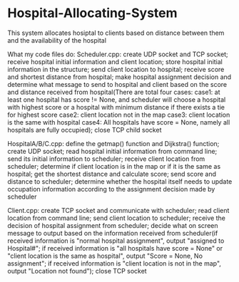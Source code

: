 # Hospital-Allocating-System
This system allocates hosiptal to clients based on distance between them and the availability of the hospital

What my code files do: 
 Scheduler.cpp: create UDP socket and TCP socket; receive hospital initial information and client location; store hospital initial information in the structure; send client location to hospital; receive score and shortest distance from hospital; make hospital assignment decision and determine what message to send to hospital and client based on the score and distance received from hospital(There are total four cases: case1: at least one hospital has score != None, and scheduler will choose a hospital with highest score or a hospital with minimum distance if there exists a tie for highest score  case2: client location not in the map  case3: client location is the same with hospital  case4: All hospitals have score = None, namely all hospitals are fully occupied); close TCP child socket      
 
 HospitalA/B/C.cpp: define the getmap() function and Dijkstra() function; create UDP socket; read hospital initial information from command line; send its initial information to scheduler; receive client location from scheduler; determine if client location is in the map or if it is the same as hospital; get the shortest distance and calculate score; send score and distance to scheduler; determine whether the hospital itself needs to update occupation information according to the assignment decision made by scheduler   
 
 Client.cpp: create TCP socket and communicate with scheduler; read client location from command line; send client location to scheduler; receive the decision of hospital assignment from scheduler; decide what on screen message to output based on the information received from scheduler(if received information is "normal hospital assignment", output "assigned to Hospital#"; if received information is "all hospitals have score = None" or "client location is the same as hospital", output "Score = None, No assignment"; if received information is "client location is not in the map", output "Location not found"); close TCP socket
